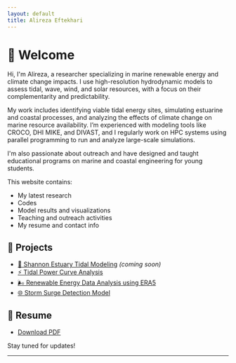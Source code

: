 ```yaml
---
layout: default
title: Alireza Eftekhari
---
```


# 👋 Welcome

Hi, I'm Alireza, a researcher specializing in marine renewable energy and climate change impacts. I use high-resolution hydrodynamic models to assess tidal, wave, wind, and solar resources, with a focus on their complementarity and predictability.

My work includes identifying viable tidal energy sites, simulating estuarine and coastal processes, and analyzing the effects of climate change on marine resource availability. I’m experienced with modeling tools like CROCO, DHI MIKE, and DIVAST, and I regularly work on HPC systems using parallel programming to run and analyze large-scale simulations.

I'm also passionate about outreach and have designed and taught educational programs on marine and coastal engineering for young students.

This website contains:
- My latest research
- Codes
- Model results and visualizations
- Teaching and outreach activities
- My resume and contact info

## 🔬 Projects
- [🌊 Shannon Estuary Tidal Modeling](#) *(coming soon)*
- [⚡ Tidal Power Curve Analysis](https://github.com/eftekhari-alireza/eftekhari-alireza.github.io/tree/main/tidal-power-curve)  
- [🌬️ Renewable Energy Data Analysis using ERA5](#)
- [🌐 Storm Surge Detection Model](https://github.com/eftekhari-alireza/eftekhari-alireza.github.io/tree/main/Storm%20Surge%20Detection%20Model)  


## 📄 Resume
- [Download PDF](assets/pdf/Alireza_Eftekhari_CV.pdf) 



Stay tuned for updates!

---
